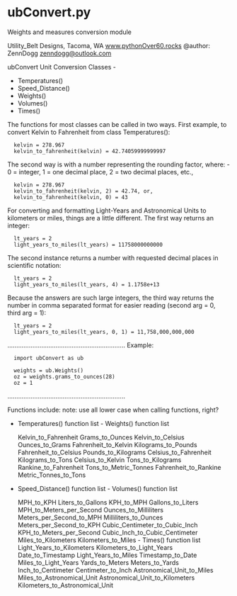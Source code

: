 # ubConvert.py
Weights and measures conversion module

Utility_Belt Designs, Tacoma, WA
www.pythonOver60.rocks
@author: ZennDogg
zenndogg@outlook.com

ubConvert Unit Conversion Classes -

  - Temperatures()
  - Speed_Distance()
  - Weights()
  - Volumes()
  - Times()

  The functions for most classes can be called in two ways.
  First example, to convert Kelvin to Fahrenheit from class Temperatures():

      kelvin = 278.967
      kelvin_to_fahrenheit(kelvin) = 42.74059999999997

  The second way is with a number representing the rounding factor, where:
      - 0 = integer, 1 = one decimal place, 2 = two decimal places, etc.,

      kelvin = 278.967
      kelvin_to_fahrenheit(kelvin, 2) = 42.74, or,
      kelvin_to_fahrenheit(kelvin, 0) = 43

  For converting and formatting Light-Years and Astronomical Units to kilometers
  or miles, things are a little different. The first way returns an integer:

      lt_years = 2
      light_years_to_miles(lt_years) = 11758000000000

  The second instance returns a number with requested decimal places in
  scientific notation:

      lt_years = 2
      light_years_to_miles(lt_years, 4) = 1.1758e+13

  Because the answers are such large integers, the third way returns the number
  in comma separated format for easier reading (second arg = 0, third arg = 1):

      lt_years = 2
      light_years_to_miles(lt_years, 0, 1) = 11,758,000,000,000

  ..................................................................
  Example:

      import ubConvert as ub

      weights = ub.Weights()
      oz = weights.grams_to_ounces(28)
      oz = 1

  ..................................................................

  Functions include: note: use all lower case when calling functions, right?

  - Temperatures() function list            - Weights() function list

      Kelvin_to_Fahrenheit                      Grams_to_Ounces
      Kelvin_to_Celsius                         Ounces_to_Grams
      Fahrenheit_to_Kelvin                      Kilograms_to_Pounds
      Fahrenheit_to_Celsius                     Pounds_to_Kilograms
      Celsius_to_Fahrenheit                     Kilograms_to_Tons
      Celsius_to_Kelvin                         Tons_to_Kilograms
      Rankine_to_Fahrenheit                     Tons_to_Metric_Tonnes
      Fahrenheit_to_Rankine                     Metric_Tonnes_to_Tons

  - Speed_Distance() function list          - Volumes() function list

      MPH_to_KPH                                 Liters_to_Gallons
      KPH_to_MPH                                 Gallons_to_Liters
      MPH_to_Meters_per_Second                   Ounces_to_Milliliters
      Meters_per_Second_to_MPH                   Milliliters_to_Ounces
      Meters_per_Second_to_KPH                   Cubic_Centimeter_to_Cubic_Inch
      KPH_to_Meters_per_Second                   Cubic_Inch_to_Cubic_Centimeter
      Miles_to_Kilometers
      Kilometers_to_Miles                    - Times() function list
      Light_Years_to_Kilometers
      Kilometers_to_Light_Years                  Date_to_Timestamp
      Light_Years_to_Miles                       Timestamp_to_Date
      Miles_to_Light_Years
      Yards_to_Meters
      Meters_to_Yards
      Inch_to_Centimeter
      Centimeter_to_Inch
      Astronomical_Unit_to_Miles
      Miles_to_Astronomical_Unit
      Astronomical_Unit_to_Kilometers
      Kilometers_to_Astronomical_Unit
